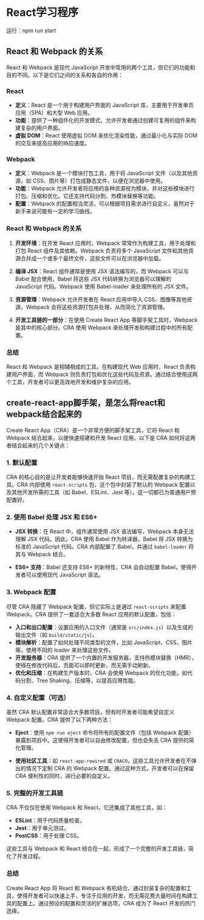 # React学习程序

运行：npm run start

## React 和 Webpack 的关系

React 和 Webpack 是现代 JavaScript 开发中常用的两个工具，但它们的功能和目的不同。以下是它们之间的关系和各自的作用：

### React

- **定义**：React 是一个用于构建用户界面的 JavaScript 库，主要用于开发单页应用（SPA）和大型 Web 应用。
- **功能**：提供了一种组件化的开发模式，允许开发者通过创建可复用的组件来构建复杂的用户界面。
- **虚拟 DOM**：React 使用虚拟 DOM 来优化渲染性能，通过最小化与实际 DOM 的交互来提高应用的响应速度。

### Webpack

- **定义**：Webpack 是一个模块打包工具，用于将 JavaScript 文件（以及其他资源，如 CSS、图片等）打包成静态文件，以便在浏览器中使用。
- **功能**：Webpack 允许开发者将应用的各种资源视为模块，并对这些模块进行打包、压缩和优化。它还支持代码分割、热模块替换等功能。
- **配置**：Webpack 的配置相当灵活，可以根据项目需求进行自定义，虽然对于新手来说可能有一定的学习曲线。

### React 和 Webpack 的关系

1. **开发环境**：在开发 React 应用时，Webpack 常常作为构建工具，用于处理和打包 React 组件及其依赖。Webpack 负责将多个 JavaScript 文件和其他资源合并成一个或多个最终文件，这些文件可以在浏览器中加载。

2. **编译 JSX**：React 组件通常是使用 JSX 语法编写的，而 Webpack 可以与 Babel 配合使用，Babel 将这些 JSX 代码转换为浏览器可以理解的 JavaScript 代码。Webpack 使用 Babel-loader 来处理所有的 JSX 文件。

3. **资源管理**：Webpack 允许开发者在 React 应用中导入 CSS、图像等其他资源，Webpack 会将这些资源打包并处理，从而简化了资源管理。

4. **开发工具链的一部分**：在使用 Create React App 等脚手架工具时，Webpack 是其中的核心部分。CRA 使用 Webpack 来处理开发和构建过程中的所有配置。

### 总结

React 和 Webpack 是相辅相成的工具。在构建现代 Web 应用时，React 负责构建用户界面，而 Webpack 则负责打包和优化这些代码及资源。通过结合使用这两个工具，开发者可以更高效地开发和维护复杂的应用。

## create-react-app脚手架，是怎么将react和webpack结合起来的

Create React App（CRA）是一个非常方便的脚手架工具，它将 React 和 Webpack 结合起来，以便快速搭建和开发 React 应用。以下是 CRA 如何将这两者结合起来的几个关键点：

### 1. 默认配置

CRA 的核心目的是让开发者能够快速开始 React 项目，而无需配置复杂的构建工具。CRA 内部使用 `react-scripts` 包，这个包中封装了默认的 Webpack 配置以及其他开发所需的工具（如 Babel、ESLint、Jest 等）。这一切都已为普通用户预配置好。

### 2. 使用 Babel 处理 JSX 和 ES6+

- **JSX 转换**：在 React 中，组件通常使用 JSX 语法编写，Webpack 本身无法理解 JSX 代码。因此，CRA 使用 Babel 作为转译器，Babel 将 JSX 转换为标准的 JavaScript 代码。CRA 内部配置了 Babel，并通过 `babel-loader` 将其与 Webpack 结合。

- **ES6+ 支持**：Babel 还支持 ES6+ 的新特性，CRA 会自动配置 Babel，使得开发者可以使用现代 JavaScript 语法。

### 3. Webpack 配置

尽管 CRA 隐藏了 Webpack 配置，但它实际上是通过 `react-scripts` 来配置 Webpack。CRA 提供了一套适合大多数 React 应用的默认配置，包括：

- **入口和出口配置**：设置应用的入口文件（通常是 `src/index.js`）以及生成的输出文件（如 `build/static/js`）。
- **模块解析**：配置了如何处理不同类型的文件，比如 JavaScript、CSS、图片等，使用不同的 loader 来处理这些文件。
- **开发服务器**：CRA 提供了一个内置的开发服务器，支持热模块替换（HMR），使得在修改代码后，页面可以即时更新，而无需手动刷新。
- **优化和压缩**：在构建生产版本时，CRA 会使用 Webpack 的优化功能，如代码分割、Tree Shaking、压缩等，以提高应用性能。

### 4. 自定义配置（可选）

虽然 CRA 默认配置非常适合大多数项目，但有时开发者可能希望自定义 Webpack 配置。CRA 提供了以下两种方法：

- **Eject**：使用 `npm run eject` 命令将所有的配置文件（包括 Webpack 配置）暴露到项目中。这使得开发者可以自由修改配置，但也会失去 CRA 提供的简化管理。

- **使用社区工具**：如 `react-app-rewired` 或 `CRACO`，这些工具允许开发者在不弹出的情况下定制 CRA 的 Webpack 配置。通过这种方式，开发者可以在保留 CRA 便利性的同时，进行必要的自定义。

### 5. 完整的开发工具链

CRA 不仅仅在使用 Webpack 和 React，它还集成了其他工具，如：

- **ESLint**：用于代码质量检查。
- **Jest**：用于单元测试。
- **PostCSS**：用于处理 CSS。

这些工具与 Webpack 和 React 结合在一起，形成了一个完整的开发工具链，简化了开发过程。

### 总结

Create React App 将 React 和 Webpack 有机结合，通过封装复杂的配置和工具，使得开发者可以快速上手，专注于应用的开发，而无需花费大量时间在构建工具的配置上。通过预设的配置和灵活的扩展选项，CRA 成为了 React 开发的热门选择。